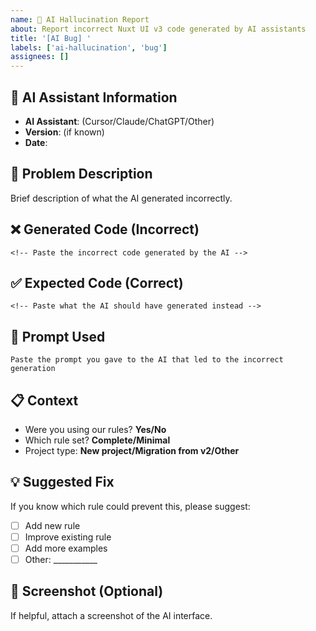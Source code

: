 ```yaml
---
name: 🤖 AI Hallucination Report
about: Report incorrect Nuxt UI v3 code generated by AI assistants
title: '[AI Bug] '
labels: ['ai-hallucination', 'bug']
assignees: []
---
```


## 🤖 AI Assistant Information
- **AI Assistant**: (Cursor/Claude/ChatGPT/Other)
- **Version**: (if known)
- **Date**: 

## 🚨 Problem Description
Brief description of what the AI generated incorrectly.

## ❌ Generated Code (Incorrect)
```vue
<!-- Paste the incorrect code generated by the AI -->
```

## ✅ Expected Code (Correct)
```vue
<!-- Paste what the AI should have generated instead -->
```

## 🎯 Prompt Used
```
Paste the prompt you gave to the AI that led to the incorrect generation
```

## 📋 Context
- Were you using our rules? **Yes/No**
- Which rule set? **Complete/Minimal**
- Project type: **New project/Migration from v2/Other**

## 💡 Suggested Fix
If you know which rule could prevent this, please suggest:
- [ ] Add new rule
- [ ] Improve existing rule
- [ ] Add more examples
- [ ] Other: ___________

## 📸 Screenshot (Optional)
If helpful, attach a screenshot of the AI interface. 